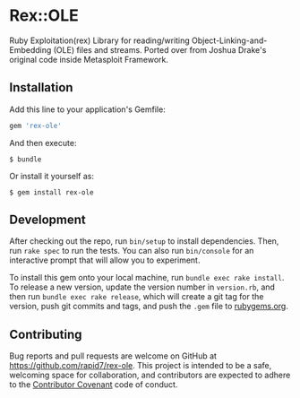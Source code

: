# Rex::OLE

Ruby Exploitation(rex) Library for reading/writing Object-Linking-and-Embedding (OLE) files and streams. Ported over from Joshua Drake's original code inside Metasploit Framework.

## Installation

Add this line to your application's Gemfile:

```ruby
gem 'rex-ole'
```

And then execute:

    $ bundle

Or install it yourself as:

    $ gem install rex-ole



## Development

After checking out the repo, run `bin/setup` to install dependencies. Then, run `rake spec` to run the tests. You can also run `bin/console` for an interactive prompt that will allow you to experiment.

To install this gem onto your local machine, run `bundle exec rake install`. To release a new version, update the version number in `version.rb`, and then run `bundle exec rake release`, which will create a git tag for the version, push git commits and tags, and push the `.gem` file to [rubygems.org](https://rubygems.org).

## Contributing

Bug reports and pull requests are welcome on GitHub at https://github.com/rapid7/rex-ole. This project is intended to be a safe, welcoming space for collaboration, and contributors are expected to adhere to the [Contributor Covenant](http://contributor-covenant.org) code of conduct.

